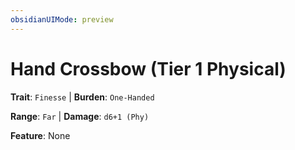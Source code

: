 ```yaml
---
obsidianUIMode: preview
---
```

# Hand Crossbow (Tier 1 Physical)

**Trait**: `Finesse` | **Burden**: `One-Handed`

**Range**: `Far` | **Damage**: `d6+1 (Phy)`

**Feature**: None
